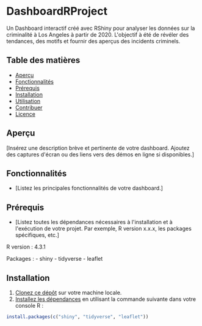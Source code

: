 # DashboardRProject

Un Dashboard interactif créé avec RShiny pour analyser les données sur la criminalité à Los Angeles à partir de 2020. 
L'objectif à été de révéler des tendances, des motifs et fournir des aperçus des incidents criminels.

## Table des matières

- [Aperçu](#aperçu)
- [Fonctionnalités](#fonctionnalités)
- [Prérequis](#prérequis)
- [Installation](#installation)
- [Utilisation](#utilisation)
- [Contribuer](#contribuer)
- [Licence](#licence)

## Aperçu

[Insérez une description brève et pertinente de votre dashboard. Ajoutez des captures d'écran ou des liens vers des démos en ligne si disponibles.]

## Fonctionnalités

- [Listez les principales fonctionnalités de votre dashboard.]

## Prérequis

- [Listez toutes les dépendances nécessaires à l'installation et à l'exécution de votre projet. Par exemple, R version x.x.x, les packages spécifiques, etc.]

R version : 4.3.1

Packages :
    - shiny
    - tidyverse
    - leaflet


## Installation

1. [Clonez ce dépôt](url_du_depot) sur votre machine locale.
2. [Installez les dépendances](#prérequis) en utilisant la commande suivante dans votre console R :

```R
install.packages(c("shiny", "tidyverse", "leaflet"))

